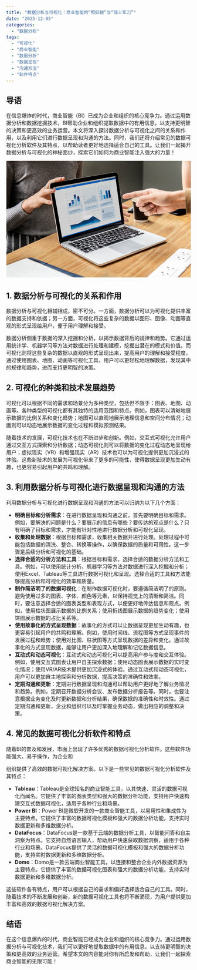 ```yaml
---
title: "数据分析与可视化：商业智能的“照妖镜”与“瑞士军刀”"
date: "2023-12-05"
categories: 
  - "数据分析"
tags: 
  - "可视化"
  - "商业智能"
  - "数据分析"
  - "数据呈现"
  - "沟通方法"
  - "软件特点"
---
```


## **导语**

在信息爆炸的时代，商业智能（BI）已成为企业和组织的核心竞争力。通过运用数据分析和数据挖掘技术，BI帮助企业和组织提取数据中的有用信息，以支持更明智的决策和更高效的业务运营。本文将深入探讨数据分析与可视化之间的关系和作用，以及利用它们进行数据呈现和沟通的方法。同时，我们还将介绍常见的数据可视化分析软件及其特点，以帮助读者更好地选择适合自己的工具。让我们一起揭开数据分析与可视化的神秘面纱，探索它们如何为商业智能注入强大的力量！

![数据分析.png](images/1655177582-png.png)

## **1\. 数据分析与可视化的关系和作用**

数据分析与可视化相辅相成，密不可分。一方面，数据分析可以为可视化提供丰富的数据支持和依据；另一方面，可视化将这些复杂的数据以图形、图像、动画等直观的形式呈现给用户，便于用户理解和接受。

数据分析侧重于数据的深入挖掘和分析，以揭示数据背后的规律和趋势。它通过运用统计学、机器学习等方法对数据进行处理和建模，挖掘出潜在的模式和价值。而可视化则将这些复杂的数据以直观的形式呈现出来，提高用户的理解和接受程度。通过使用图表、地图、动画等可视化工具，用户可以更轻松地理解数据，发现其中的规律和趋势，进而支持更明智的决策。

## **2\. 可视化的种类和技术发展趋势**

可视化可以根据不同的需求和场景分为多种类型，包括但不限于：图表、地图、动画等。各种类型的可视化都有其独特的适用范围和特点。例如，图表可以清晰地展示数据的比例关系和变化趋势；地图可以直观地展示地理信息和空间分布情况；动画则可以动态地展示数据的变化过程和模拟预测结果。

随着技术的发展，可视化技术也在不断进步和创新。例如，交互式可视化允许用户通过交互方式探索和分析数据；动态可视化则可以将数据的变化过程动态地呈现给用户；虚拟现实（VR）和增强现实（AR）技术也可以为可视化提供更加沉浸式的体验。这些新技术的发展为可视化带来了更多的可能性，使得数据呈现更加生动有趣，也更容易引起用户的共鸣和理解。

## **3\. 利用数据分析与可视化进行数据呈现和沟通的方法**

利用数据分析与可视化进行数据呈现和沟通的方法可以归纳为以下几个方面：

- **明确目标和分析需求**：在进行数据呈现和沟通之前，首先要明确目标和需求。例如，要解决的问题是什么？要展示的信息有哪些？要传达的观点是什么？只有明确了目标和需求，才能有针对性地进行数据分析和可视化呈现。
- **收集和处理数据**：根据目标和需求，收集相关数据并进行处理。处理过程中可能包括数据的清洗、整合、转换等操作，以确保数据的质量和可用性。这一步骤是后续分析和可视化的基础。
- **选择合适的分析方法和工具**：根据目标和需求，选择合适的数据分析方法和工具。例如，可以使用统计分析、机器学习等方法对数据进行深入挖掘和分析；使用Excel、Tableau等工具进行数据可视化和呈现。选择合适的工具和方法能够提高分析和可视化的效率和质量。
- **制作简洁明了的数据可视化**：在制作数据可视化时，要遵循简洁明了的原则。避免使用过多的图表、字体、颜色等元素，以保持视觉上的清晰和简洁。同时，要注意选择合适的图表类型和表现方式，以便更好地传达信息和观点。例如，使用柱状图展示数据的比例关系；使用折线图展示数据的趋势变化；使用饼图展示数据的占比关系等。
- **使用故事化的方式呈现数据**：故事化的方式可以让数据呈现更加生动有趣，也更容易引起用户的共鸣和理解。例如，使用时间线、流程图等方式呈现事件的发展过程和趋势；使用对比图、柱状图等方式呈现数据的差异和变化。通过故事化的方式呈现数据，能够让用户更加深入地理解和记忆数据信息。
- **互动式和动态可视化**：互动式和动态可视化可以提高用户参与度和交互体验。例如，使用交互式图表让用户自主探索数据；使用动态图表展示数据的实时变化情况；使用VR/AR技术提供更加沉浸式的体验。通过互动式和动态可视化，用户可以更加自主地探索和分析数据，提高决策的准确性和效率。
- **定期沟通和更新**：定期进行数据呈现和沟通可以帮助用户更好地了解业务情况和趋势。例如，定期召开数据分析会议、发布数据分析报告等。同时，也要注意根据业务变化及时更新数据和分析结果，确保数据的准确性和时效性。通过定期沟通和更新，企业和组织可以及时掌握业务动态，做出相应的调整和决策。

## **4\. 常见的数据可视化分析软件和特点**

随着BI的普及和发展，市面上出现了许多优秀的数据可视化分析软件。这些软件功能强大、易于操作，为企业和

组织提供了高效的数据可视化解决方案。以下是一些常见的数据可视化分析软件及其特点：

- **Tableau**：Tableau是全球知名的商业智能工具，以其快速、灵活的数据可视化而闻名。它提供了丰富的图表类型和强大的数据分析功能，支持用户快速构建交互式数据可视化，适用于各种行业和场景。
- **Power BI**：Power BI是微软开发的一款商业智能工具，以易用性和集成性为主要特点。它提供了丰富的数据可视化模板和强大的数据分析功能，支持实时数据更新和多维数据分析。
- **DataFocus**：DataFocus是一款基于云端的数据分析工具，以智能问答和自主洞察为特点。它支持自然语言输入，帮助用户快速获取数据洞察，适用于各种行业和场景。DataFocus提供了灵活的数据可视化模板和强大的数据分析功能，支持实时数据更新和多维数据分析。
- **Domo**：Domo是一款云端商业智能工具，以连接和整合企业内外数据资源为主要特点。它提供了丰富的数据可视化图表和强大的数据分析功能，支持实时数据更新和多维数据分析。

这些软件各有特点，用户可以根据自己的需求和偏好选择适合自己的工具。同时，随着技术的不断发展和创新，新的数据可视化工具也将不断涌现，为用户提供更加丰富和高效的数据可视化解决方案。

## **结语**

在这个信息爆炸的时代，商业智能已经成为企业和组织的核心竞争力。通过运用数据分析与可视化技术，我们可以更好地提取数据中的有用信息，以支持更明智的决策和更高效的业务运营。希望本文的内容能对你有所启发和帮助，让我们一起探索商业智能的无限可能！
